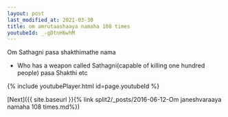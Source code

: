 ```yaml
---
layout: post
last_modified_at: 2021-03-30
title: om amrutaashaaya namaha 108 times
youtubeId: _-gDtnH6whM
---
```

 
 
Om Sathagni pasa shakthimathe nama 
 
 -  Who has a weapon called Sathagni(capable of killing one hundred people)   pasa  Shakthi etc  
 
  
 
  
 
 
 
 
 
 


{% include youtubePlayer.html id=page.youtubeId %}
 
[Next]({{ site.baseurl }}{% link  split2/_posts/2016-06-12-Om janeshvaraaya namaha 108 times.md%})
 
